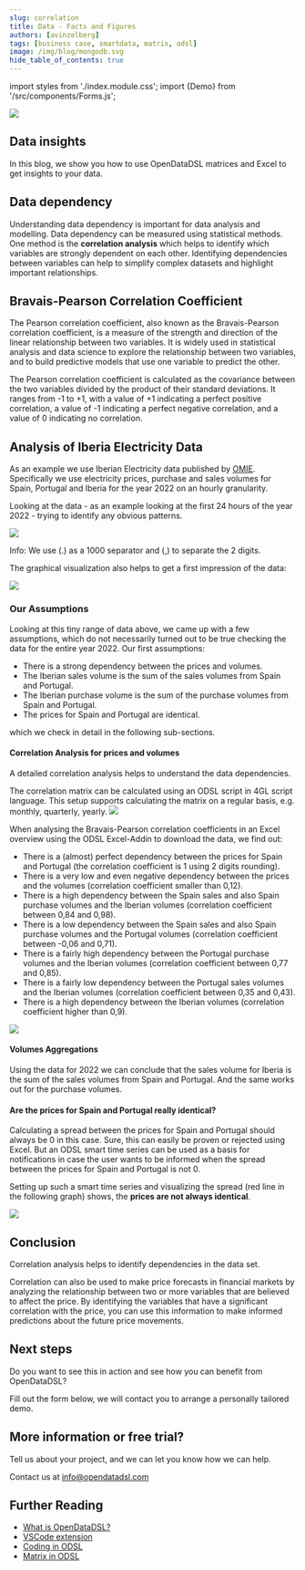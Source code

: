 ```yaml
---
slug: correlation
title: Data - Facts and Figures
authors: [avinzelberg]
tags: [business case, smartdata, matrix, odsl]
image: /img/blog/mongodb.svg
hide_table_of_contents: true
---
```

import styles from './index.module.css';
import {Demo} from '/src/components/Forms.js';

<div className="row">
  <div className="column">
    <img src="/img/blog/correlation/DataAnalysis.jpg"/>
  </div>
  <div className="column">
  <h2>Data insights</h2>  
    In this blog, we show you how to use OpenDataDSL matrices and Excel to get insights to your data.
  </div>
</div>

<!--truncate-->

## Data dependency

Understanding data dependency is important for data analysis and modelling. Data dependency can be measured using statistical methods. One method is the **correlation analysis** which helps to identify which variables are strongly dependent on each other. Identifying dependencies between variables can help to simplify complex datasets and highlight important relationships.

## Bravais-Pearson Correlation Coefficient

The Pearson correlation coefficient, also known as the Bravais-Pearson correlation coefficient, is a measure of the strength and direction of the linear relationship between two variables. It is widely used in statistical analysis and data science to explore the relationship between two variables, and to build predictive models that use one variable to predict the other.

The Pearson correlation coefficient is calculated as the covariance between the two variables divided by the product of their standard deviations. It ranges from -1 to +1, with a value of +1 indicating a perfect positive correlation, a value of -1 indicating a perfect negative correlation, and a value of 0 indicating no correlation.

## Analysis of Iberia Electricity Data

As an example we use Iberian Electricity data published by [OMIE](https://www.omie.es/en/spot-hoy). Specifically we use electricity prices, purchase and sales volumes for Spain, Portugal and Iberia for the year 2022 on an hourly granularity.

Looking at the data - as an example looking at the first 24 hours of the year 2022 - trying to identify any obvious patterns.


<img className={styles.product_screenshot} src="/img/blog/correlation/data_day1.PNG" />

Info: We use (.) as a 1000 separator and (,) to separate the 2 digits.

The graphical visualization also helps to get a first impression of the data:

<img className={styles.product_screenshot} src="/img/blog/correlation/graph_day1.png" />

### Our Assumptions
Looking at this tiny range of data above, we came up with a few assumptions, which do not necessarily turned out to be true checking the data for the entire year 2022.
Our first assumptions:
* There is a strong dependency between the prices and volumes.
* The Iberian sales volume is the sum of the sales volumes from Spain and Portugal.
* The Iberian purchase volume is the sum of the purchase volumes from Spain and Portugal.
* The prices for Spain and Portugal are identical.

which we check in detail in the following sub-sections.

#### Correlation Analysis for prices and volumes

A detailed correlation analysis helps to understand the data dependencies. 

The correlation matrix can be calculated using an ODSL script in 4GL script language.
This setup supports calculating the matrix on a regular basis, e.g.  monthly, quarterly, yearly.
<img className={styles.product_screenshot} src="/img/blog/correlation/correlation.PNG" />

When analysing the Bravais-Pearson correlation coefficients in an Excel overview using the ODSL Excel-Addin to download the data, we find out:

* There is a (almost) perfect dependency between the prices for Spain and Portugal (the correlation coefficient is 1 using 2 digits rounding).
* There is a very low and even negative dependency between the prices and the volumes (correlation coefficient smaller than 0,12).
* There is a high dependency between the Spain sales and also Spain purchase volumes and the Iberian volumes (correlation coefficient between 0,84 and 0,98).
* There is a low dependency between the Spain sales and also Spain purchase volumes and the Portugal volumes (correlation coefficient between -0,06 and 0,71).
* There is a fairly high dependency between the Portugal purchase volumes and the Iberian volumes (correlation coefficient between 0,77 and 0,85).
* There is a fairly low dependency between the Portugal sales volumes and the Iberian volumes (correlation coefficient between 0,35 and 0,43).
* There is a high dependency between the Iberian volumes (correlation coefficient higher than 0,9).

<img className={styles.product_screenshot} src="/img/blog/correlation/correlation_Excel.png" />



#### Volumes Aggregations
Using the data for 2022 we can conclude that the sales volume for Iberia is the sum of the sales volumes from Spain and Portugal. 
And the same works out for the purchase volumes.

#### Are the prices for Spain and Portugal really identical?

Calculating a spread between the prices for Spain and Portugal should always be 0 in this case.
Sure, this can easily be proven or rejected using Excel. But an ODSL smart time series can be used as a basis for notifications in case the user wants to be informed when the spread between the prices for Spain and Portugal is not 0.

Setting up such a smart time series and visualizing the spread (red line in the following graph) shows, the **prices are not always identical**.

<img className={styles.product_screenshot} src="/img/blog/correlation/PT_and_spread.png" />


## Conclusion

Correlation analysis helps to identify dependencies in the data set.

Correlation can also be used to make price forecasts in financial markets by analyzing the relationship between two or more variables that are believed to affect the price. By identifying the variables that have a significant correlation with the price, you can use this information to make informed predictions about the future price movements.

## Next steps
Do you want to see this in action and see how you can benefit from OpenDataDSL?

Fill out the form below, we will contact you to arrange a personally tailored demo.

<Demo />


## More information or free trial?
Tell us about your project, and we can let you know how we can help.

Contact us at [info@opendatadsl.com](mailto:info@opendatadsl.com)

## Further Reading
* [What is OpenDataDSL?](https://doc.opendatadsl.com/docs/product/intro)
* [VSCode extension](https://doc.opendatadsl.com/docs/user/vscode)
* [Coding in ODSL](https://doc.opendatadsl.com/docs/odsl)
* [Matrix in ODSL](https://doc.opendatadsl.com/docs/odsl/variable/matrix)